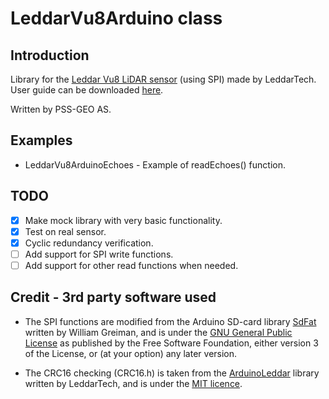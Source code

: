 # LeddarVu8Arduino class

## Introduction
Library for the [Leddar Vu8 LiDAR sensor](https://leddartech.com/modules/leddarvu/) (using SPI) made by LeddarTech. User guide can be downloaded [here](https://support.leddartech.com/file.php/181AGYWYHCZQY18023063C4C6/LeddarVu-and-Configurator-User-Guide.pdf).

Written by PSS-GEO AS.

## Examples
* LeddarVu8ArduinoEchoes - Example of readEchoes() function.

## TODO
- [x] Make mock library with very basic functionality.
- [x] Test on real sensor.
- [x] Cyclic redundancy verification.
- [ ] Add support for SPI write functions.
- [ ] Add support for other read functions when needed.

## Credit - 3rd party software used
* The SPI functions are modified from the Arduino SD-card library [SdFat](https://github.com/greiman/SdFat) written by William Greiman, and is under the [GNU General Public License](http://www.gnu.org/licenses/) as published by the Free Software Foundation, either version 3 of the License, or (at your option) any later version.

* The CRC16 checking (CRC16.h) is taken from the [ArduinoLeddar](http://share.leddartech.com/ArduinoLeddar.zip) library written by LeddarTech, and is under the [MIT licence](https://opensource.org/licenses/mit-license.html).
